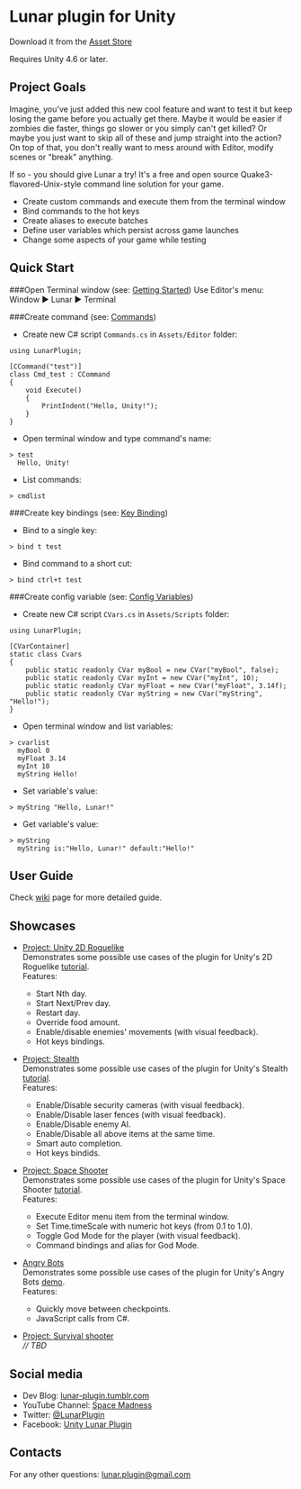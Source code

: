 # Lunar plugin for Unity

Download it from the [Asset Store](https://goo.gl/xo5IIf)

Requires Unity 4.6 or later.

## Project Goals

Imagine, you've just added this new cool feature and want to test it but keep losing the game before you actually get there. Maybe it would be easier if zombies die faster, things go slower or you simply can't get killed? Or maybe you just want to skip all of these and jump straight into the action? On top of that, you don't really want to mess around with Editor, modify scenes or "break" anything.

If so - you should give Lunar a try! It's a free and open source Quake3-flavored-Unix-style command line solution for your game.

- Create custom commands and execute them from the terminal window
- Bind commands to the hot keys
- Create aliases to execute batches
- Define user variables which persist across game launches
- Change some aspects of your game while testing

## Quick Start

###Open Terminal window (see: [Getting Started](https://github.com/SpaceMadness/lunar-unity-plugin/wiki/Getting-Started))
Use Editor's menu:  Window ▶ Lunar ▶ Terminal

###Create command (see: [Commands](https://github.com/SpaceMadness/lunar-unity-plugin/wiki/Commands))
* Create new C# script `Commands.cs` in `Assets/Editor` folder:  
```
using LunarPlugin;

[CCommand("test")]
class Cmd_test : CCommand
{
    void Execute()
    {
        PrintIndent("Hello, Unity!");
    }
}
```
* Open terminal window and type command's name:  
```
> test
  Hello, Unity!
```
* List commands:
```
> cmdlist
```

###Create key bindings (see: [Key Binding](https://github.com/SpaceMadness/lunar-unity-plugin/wiki/Key-Binding))
* Bind to a single key:
```
> bind t test
```
* Bind command to a short cut:
```
> bind ctrl+t test
```

###Create config variable (see: [Config Variables](https://github.com/SpaceMadness/lunar-unity-plugin/wiki/Config-Variables))
* Create new C# script `CVars.cs` in `Assets/Scripts` folder:  
```
using LunarPlugin;

[CVarContainer]
static class Cvars
{
	public static readonly CVar myBool = new CVar("myBool", false);
	public static readonly CVar myInt = new CVar("myInt", 10);
	public static readonly CVar myFloat = new CVar("myFloat", 3.14f);
	public static readonly CVar myString = new CVar("myString", "Hello!");
}
```
* Open terminal window and list variables:  
```
> cvarlist
  myBool 0
  myFloat 3.14
  myInt 10
  myString Hello!
```
* Set variable's value:  
```
> myString "Hello, Lunar!"
```
* Get variable's value:
```
> myString
  myString is:"Hello, Lunar!" default:"Hello!"
```
## User Guide

Check [wiki](https://github.com/SpaceMadness/lunar-unity-plugin/wiki) page for more detailed guide.

## Showcases

- [Project: Unity 2D Roguelike](http://goo.gl/je1cpc)  
Demonstrates some possible use cases of the plugin for Unity's 2D Roguelike [tutorial](https://unity3d.com/learn/tutorials/projects/2d-roguelike).  
Features:
  * Start Nth day.
  * Start Next/Prev day.
  * Restart day.
  * Override food amount.
  * Enable/disable enemies' movements (with visual feedback).
  * Hot keys bindings.
  
- [Project: Stealth](http://goo.gl/KlQgRn)  
Demonstrates some possible use cases of the plugin for Unity's Stealth [tutorial](https://unity3d.com/learn/tutorials/projects/stealth).  
Features:
  * Enable/Disable security cameras (with visual feedback).
  * Enable/Disable laser fences (with visual feedback).
  * Enable/Disable enemy AI.
  * Enable/Disable all above items at the same time.
  * Smart auto completion.
  * Hot keys bindids.
  
- [Project: Space Shooter](http://goo.gl/AzlZJp)  
Demonstrates some possible use cases of the plugin for Unity's Space Shooter [tutorial](https://unity3d.com/learn/tutorials/projects/space-shooter).  
Features:
  * Execute Editor menu item from the terminal window.  
  * Set Time.timeScale with numeric hot keys (from 0.1 to 1.0).
  * Toggle God Mode for the player (with visual feedback).
  * Command bindings and alias for God Mode.

- [Angry Bots](http://goo.gl/AB9ULT)  
Demonstrates some possible use cases of the plugin for Unity's Angry Bots [demo](https://www.assetstore.unity3d.com/en/#!/content/12175).  
Features:  
  * Quickly move between checkpoints.
  * JavaScript calls from C#.

- [Project: Survival shooter](https://unity3d.com/learn/tutorials/projects/survival-shooter)  
  *// TBD*
  
## Social media

- Dev Blog: [lunar-plugin.tumblr.com](http://lunar-plugin.tumblr.com/)
- YouTube Channel: [Space Madness](https://www.youtube.com/channel/UCNZ2ja_pI9wqKsZcnVnt_zQ)
- Twitter: [@LunarPlugin](https://twitter.com/intent/follow?screen_name=LunarPlugin&user_id=2939274198)
- Facebook: [Unity Lunar Plugin](https://www.facebook.com/LunarPlugin)
 
## Contacts

For any other questions: lunar.plugin@gmail.com
